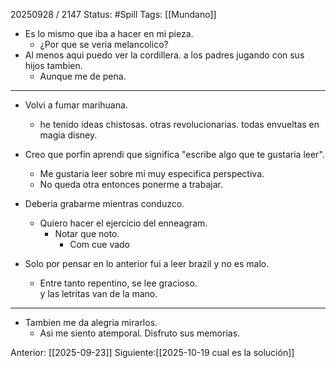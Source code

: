 20250928 / 2147
Status: #Spill
Tags: [[Mundano]]


- Es lo mismo que iba a hacer en mi pieza.
	- ¿Por que se veria melancolico?
- Al menos aqui puedo ver la cordillera. a los padres jugando con sus hijos tambien. 
	- Aunque me de pena.
----
- Volvi a fumar marihuana.
	- he tenido ideas chistosas. otras revolucionarias. todas envueltas en magia disney.

- Creo que porfin aprendi que significa "escribe algo que te gustaria leer". 
	- Me gustaria leer sobre mi muy especifica perspectiva. 
	- No queda otra entonces ponerme a trabajar. 

- Deberia grabarme mientras conduzco. 
	- Quiero hacer el ejercicio del enneagram. 
		- Notar que noto.
			- Com cue vado

- Solo por pensar en lo anterior fui a leer brazil y no es malo.
	- Entre tanto repentino, se lee gracioso.  
		y las letritas van de la mano. 

----------

- Tambien me da alegria mirarlos.
	- Asi me siento atemporal. Disfruto sus memorias.


Anterior: [[2025-09-23]] 
Siguiente:[[2025-10-19 cual es la solución]]


